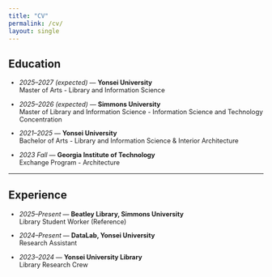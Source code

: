 ```yaml
---
title: "CV"
permalink: /cv/
layout: single
---
```


## Education
<div style="font-size:0.9em">
  
- *2025–2027 (expected)* — **Yonsei University**  
  Master of Arts - Library and Information Science  
  
- *2025–2026 (expected)* — **Simmons University**  
  Master of Library and Information Science - Information Science and Technology Concentration

- *2021–2025* — **Yonsei University**  
  Bachelor of Arts - Library and Information Science & Interior Architecture

- *2023 Fall* — **Georgia Institute of Technology**  
  Exchange Program - Architecture
    

</div>

---

## Experience
<div span style="font-size:0.9em">

- *2025–Present* — **Beatley Library, Simmons University**  
  Library Student Worker (Reference)  

- *2024–Present* — **DataLab, Yonsei University**  
  Research Assistant  

- *2023–2024* — **Yonsei University Library**  
  Library Research Crew

</div>
